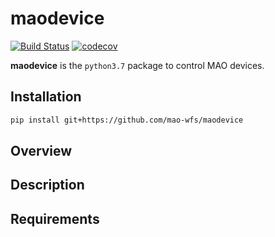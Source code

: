 # maodevice

[![Build Status](https://travis-ci.org/mao-wfs/maodevice.svg?branch=master)](https://travis-ci.org/mao-wfs/maodevice)
[![codecov](https://codecov.io/gh/mao-wfs/maodevice/branch/master/graph/badge.svg)](https://codecov.io/gh/mao-wfs/maodevice)

**maodevice** is the `python3.7` package to control MAO devices.


## Installation
```sh
pip install git+https://github.com/mao-wfs/maodevice
```

## Overview


## Description


## Requirements
